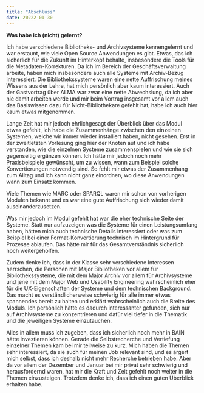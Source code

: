 ```yaml
---
title: "Abschluss"
date: 20222-01-30
---
```


**Was habe ich (nicht) gelernt?**

Ich habe verschiedene Bibliotheks- und Archivsysteme kennengelernt und war erstaunt, wie viele Open Source Anwendungen es gibt. Etwas, das ich sicherlich für die Zukunft im Hinterkopf behalte, insbesondere die Tools für die Metadaten-Korrekturen. Da ich im Bereich der Geschäftsverwaltung arbeite, haben mich insbesondere auch alle Systeme mit Archiv-Bezug interessiert. Die Bibliothekssysteme waren eine nette Auffrischung meines Wissens aus der Lehre, hat mich persönlich aber kaum interessiert. Auch der Gastvortrag über ALMA war zwar eine nette Abwechslung, da ich aber nie damit arbeiten werde und mir beim Vortrag insgesamt vor allem auch das Basiswissen dazu für Nicht-Bibliothekare gefehlt hat, habe ich auch hier kaum etwas mitgenommen.

Lange Zeit hat mir jedoch ehrlichgesagt der Überblick über das Modul etwas gefehlt, ich habe die Zusammenhänge zwischen den einzelnen Systemen, welche wir immer wieder installiert haben, nicht gesehen. Erst in der zweitletzten Vorlesung ging hier der Knoten auf und ich habe verstanden, wie die einzelnen Systeme zusammenspielen und wie sie sich gegenseitig ergänzen können. Ich hätte mir jedoch noch mehr Praxisbeispiele gewünscht, um zu wissen, wann zum Beispiel solche Konvertierungen notwendig sind. So fehlt mir etwas der Zusammenhang zum Alltag und ich kann nicht ganz einordnen, wo diese Anwendungen wann zum Einsatz kommen.

Viele Themen wie MARC oder SPARQL waren mir schon von vorherigen Modulen bekannt und es war eine gute Auffrischung sich wieder damit auseinanderzusetzen.

Was mir jedoch im Modul gefehlt hat war die eher technische Seite der Systeme. Statt nur aufzuzeigen was die Systeme für einen Leistungsumfang haben, hätten mich auch technische Details interessiert oder was zum Beispiel bei einer Format-Konvertierung technisch im Hintergrund für Prozesse ablaufen. Das hätte mir für das Gesamtverständnis sicherlich noch weitergeholfen. 

Zudem denke ich, dass in der Klasse sehr verschiedene Interessen herrschen, die Personen mit Major Bibliotheken vor allem für Bibliothekssysteme, die mit dem Major Archiv vor allem für Archivsysteme und jene mit dem Major Web und Usability Engineering wahrscheinlich eher für die UX-Eigenschaften der Systeme und dem technischen Background. Das macht es verständlicherweise schwierig für alle immer etwas spannendes bereit zu halten und erklärt wahrscheinlich auch die Breite des Moduls. Ich persönlich hätte es dadurch interessanter gefunden, sich nur auf Archivsysteme zu konzentrieren und dafür viel tiefer in die Thematik und die jeweiligen Systeme einzutauchen.

Alles in allem muss ich zugeben, dass ich sicherlich noch mehr in BAIN hätte investieren können. Gerade die Selbstrecherche und Vertiefung einzelner Themen kam bei mir teilweise zu kurz. Mich haben die Themen sehr interessiert, da sie auch für meinen Job relevant sind, und es ärgert mich selbst, dass ich deshalb nicht mehr Recherche betrieben habe. Aber da vor allem der Dezember und Januar bei mir privat sehr schwierig und herausfordernd waren, hat mir die Kraft und Zeit gefehlt noch weiter in die Themen einzusteigen. Trotzdem denke ich, dass ich einen guten Überblick erhalten habe.
